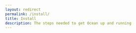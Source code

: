 ```yaml
---
layout: redirect
permalink: /install/
title: Install
description: The steps needed to get Ocean up and running
---
```

